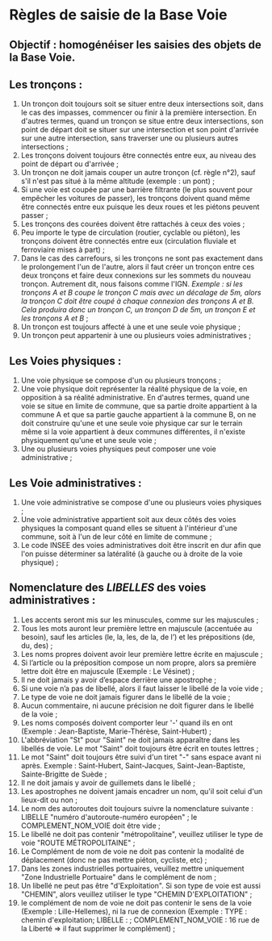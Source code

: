 # Règles de saisie de la Base Voie

## Objectif : homogénéiser les saisies des objets de la Base Voie.

## Les tronçons :
1. Un tronçon doit toujours soit se situer entre deux intersections soit, dans le cas des impasses, commencer ou finir à la première intersection. En d'autres termes, quand un tronçon se situe entre deux intersections, son point de départ doit se situer sur une intersection et son point d'arrivée sur une autre intersection, sans traverser une ou plusieurs autres intersections ;
2. Les tronçons doivent toujours être connectés entre eux, au niveau des point de départ ou d'arrivée ;
3. Un tronçon ne doit jamais couper un autre tronçon (cf. règle n°2), sauf s'il n'est pas situé à la même altitude (exemple : un pont) ;
4. Si une voie est coupée par une barrière filtrante (le plus souvent pour empêcher les voitures de passer), les tronçons doivent quand même être connectés entre eux puisque les deux roues et les piétons peuvent passer ;
5. Les tronçons des courées doivent être rattachés à ceux des voies ;
6. Peu importe le type de circulation (routier, cyclable ou piéton), les tronçons doivent être connectés entre eux (circulation fluviale et ferroviaire mises à part) ;
7. Dans le cas des carrefours, si les tronçons ne sont pas exactement dans le prolongement l'un de l'autre, alors il faut créer un tronçon entre ces deux tronçons et faire deux connexions sur les sommets du nouveau tronçon. Autrement dit, nous faisons comme l'IGN.
*Exemple : si les tronçons A et B coupe le tronçon C mais avec un décalage de 5m, alors la tronçon C doit être coupé à chaque connexion des tronçons A et B. Cela produira donc un tronçon C, un tronçon D de 5m, un tronçon E et les tronçons A et B* ; 
8. Un tronçon est toujours affecté à une et une seule voie physique ;
9. Un tronçon peut appartenir à une ou plusieurs voies administratives ;

## Les Voies physiques :
1. Une voie physique se compose d'un ou plusieurs tronçons ;
2. Une voie physique doit représenter la réalité physique de la voie, en opposition à sa réalité administrative. En d'autres termes, quand une voie se situe en limite de commune, que sa partie droite appartient à la commune A et que sa partie gauche appartient à la commune B, on ne doit construire qu'une et une seule voie physique car sur le terrain même si la voie appartient à deux communes différentes, il n'existe physiquement qu'une et une seule voie ;
3. Une ou plusieurs voies physiques peut composer une voie administrative ;

## Les Voie administratives :
1. Une voie administrative se compose d'une ou plusieurs voies physiques ;
2. Une voie administrative appartient soit aux deux côtés des voies physiques la composant quand elles se situent à l'intérieur d'une commune, soit à l'un de leur côté en limite de commune ;
3. Le code INSEE des voies administratives doit être inscrit en dur afin que l'on puisse déterminer sa latéralité (à gauche ou à droite de la voie physique) ;

## Nomenclature des *LIBELLES* des voies administratives :
1. Les accents seront mis sur les minuscules, comme sur les majuscules ;
2. Tous les mots auront leur première lettre en majuscule (accentuée au besoin), sauf les articles (le, la, les, de la, de l’) et les prépositions (de, du, des) ;
3. Les noms propres doivent avoir leur première lettre écrite en majuscule ;
4. Si l’article ou la préposition compose un nom propre, alors sa première lettre doit être en majuscule (Exemple : Le Vésinet) ; 
5. Il ne doit jamais y avoir d’espace derrière une apostrophe ;
6. Si une voie n’a pas de libellé, alors il faut laisser le libellé de la voie vide ;
7. Le type de voie ne doit jamais figurer dans le libellé de la voie ;
8. Aucun commentaire, ni aucune précision ne doit figurer dans le libellé de la voie ;
9. Les noms composés doivent comporter leur '-' quand ils en ont (Exemple : Jean-Baptiste, Marie-Thérèse, Saint-Hubert) ;
10. L'abbréviation "St" pour "Saint" ne doit jamais apparaître dans les libellés de voie. Le mot "Saint" doit toujours être écrit en toutes lettres ;
11. Le mot "Saint" doit toujours être suivi d'un tiret "-" sans espace avant ni après. Exemple : Saint-Hubert, Saint-Jacques, Saint-Jean-Baptiste, Sainte-Brigitte de Suède ;
12. Il ne doit jamais y avoir de guillemets dans le libellé ;
13. Les apostrophes ne doivent jamais encadrer un nom, qu'il soit celui d'un lieux-dit ou non ;
14. Le nom des autoroutes doit toujours suivre la nomenclature suivante : LIBELLE "numéro d'autoroute-numéro européen" ; le COMPLEMENT_NOM_VOIE doit être vide ;
15. Le libellé ne doit pas contenir "métropolitaine", veuillez utiliser le type de voie "ROUTE MÉTROPOLITAINE" ;
16. Le Complément de nom de voie ne doit pas contenir la modalité de déplacement (donc ne pas mettre piéton, cycliste, etc) ;
17. Dans les zones industrielles portuaires, veuillez mettre uniquement "Zone Industrielle Portuaire" dans le complément de nom ;
18. Un libellé ne peut pas être "d'Exploitation". Si son type de voie est aussi "CHEMIN", alors veuillez utiliser le type "CHEMIN D'EXPLOITATION" ;
19. le complément de nom de voie ne doit pas contenir le sens de la voie (Exemple : Lille-Hellemes), ni la rue de connexion (Exemple : TYPE : chemin d'exploitation; LIBELLE : ; COMPLEMENT_NOM_VOIE : 16 rue de la Liberté => il faut supprimer le complément) ;
